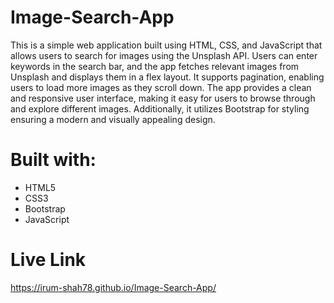 # Image-Search-App
This is a simple web application built using HTML, CSS, and JavaScript that allows users to search for images using the Unsplash API. Users can enter keywords in the search bar, and the app fetches relevant images from Unsplash and displays them in a flex layout. It supports pagination, enabling users to load more images as they scroll down. The app provides a clean and responsive user interface, making it easy for users to browse through and explore different images. Additionally, it utilizes Bootstrap for styling ensuring a modern and visually appealing design.

# Built with:
-  HTML5
-  CSS3
-  Bootstrap
-  JavaScript

# Live Link
  https://irum-shah78.github.io/Image-Search-App/